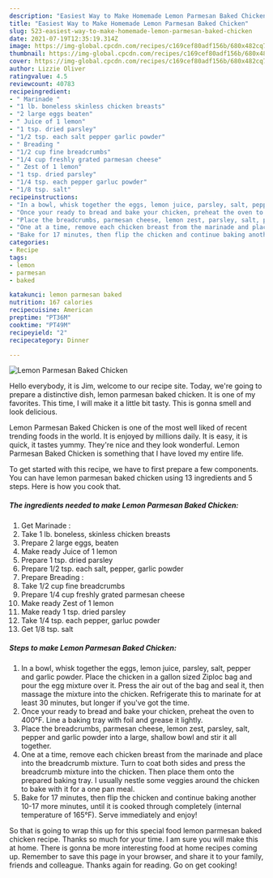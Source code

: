 ```yaml
---
description: "Easiest Way to Make Homemade Lemon Parmesan Baked Chicken"
title: "Easiest Way to Make Homemade Lemon Parmesan Baked Chicken"
slug: 523-easiest-way-to-make-homemade-lemon-parmesan-baked-chicken
date: 2021-07-19T12:35:19.314Z
image: https://img-global.cpcdn.com/recipes/c169cef80adf156b/680x482cq70/lemon-parmesan-baked-chicken-recipe-main-photo.jpg
thumbnail: https://img-global.cpcdn.com/recipes/c169cef80adf156b/680x482cq70/lemon-parmesan-baked-chicken-recipe-main-photo.jpg
cover: https://img-global.cpcdn.com/recipes/c169cef80adf156b/680x482cq70/lemon-parmesan-baked-chicken-recipe-main-photo.jpg
author: Lizzie Oliver
ratingvalue: 4.5
reviewcount: 40783
recipeingredient:
- " Marinade "
- "1 lb. boneless skinless chicken breasts"
- "2 large eggs beaten"
- " Juice of 1 lemon"
- "1 tsp. dried parsley"
- "1/2 tsp. each salt pepper garlic powder"
- " Breading "
- "1/2 cup fine breadcrumbs"
- "1/4 cup freshly grated parmesan cheese"
- " Zest of 1 lemon"
- "1 tsp. dried parsley"
- "1/4 tsp. each pepper garluc powder"
- "1/8 tsp. salt"
recipeinstructions:
- "In a bowl, whisk together the eggs, lemon juice, parsley, salt, pepper and garlic powder. Place the chicken in a gallon sized Ziploc bag and pour the egg mixture over it. Press the air out of the bag and seal it, then massage the mixture into the chicken. Refrigerate this to marinate for at least 30 minutes, but longer if you&#39;ve got the time."
- "Once your ready to bread and bake your chicken, preheat the oven to 400°F. Line a baking tray with foil and grease it lightly."
- "Place the breadcrumbs, parmesan cheese, lemon zest, parsley, salt, pepper and garlic powder into a large, shallow bowl and stir it all together."
- "One at a time, remove each chicken breast from the marinade and place into the breadcrumb mixture. Turn to coat both sides and press the breadcrumb mixture into the chicken. Then place them onto the prepared baking tray. I usually nestle some veggies around the chicken to bake with it for a one pan meal."
- "Bake for 17 minutes, then flip the chicken and continue baking another 10-17 more minutes, until it is cooked through completely (internal temperature of 165°F). Serve immediately and enjoy!"
categories:
- Recipe
tags:
- lemon
- parmesan
- baked

katakunci: lemon parmesan baked 
nutrition: 167 calories
recipecuisine: American
preptime: "PT36M"
cooktime: "PT49M"
recipeyield: "2"
recipecategory: Dinner

---
```



![Lemon Parmesan Baked Chicken](https://img-global.cpcdn.com/recipes/c169cef80adf156b/680x482cq70/lemon-parmesan-baked-chicken-recipe-main-photo.jpg)

Hello everybody, it is Jim, welcome to our recipe site. Today, we're going to prepare a distinctive dish, lemon parmesan baked chicken. It is one of my favorites. This time, I will make it a little bit tasty. This is gonna smell and look delicious.



Lemon Parmesan Baked Chicken is one of the most well liked of recent trending foods in the world. It is enjoyed by millions daily. It is easy, it is quick, it tastes yummy. They're nice and they look wonderful. Lemon Parmesan Baked Chicken is something that I have loved my entire life.


To get started with this recipe, we have to first prepare a few components. You can have lemon parmesan baked chicken using 13 ingredients and 5 steps. Here is how you cook that.

<!--inarticleads1-->

##### The ingredients needed to make Lemon Parmesan Baked Chicken:

1. Get  Marinade :
1. Take 1 lb. boneless, skinless chicken breasts
1. Prepare 2 large eggs, beaten
1. Make ready  Juice of 1 lemon
1. Prepare 1 tsp. dried parsley
1. Prepare 1/2 tsp. each salt, pepper, garlic powder
1. Prepare  Breading :
1. Take 1/2 cup fine breadcrumbs
1. Prepare 1/4 cup freshly grated parmesan cheese
1. Make ready  Zest of 1 lemon
1. Make ready 1 tsp. dried parsley
1. Take 1/4 tsp. each pepper, garluc powder
1. Get 1/8 tsp. salt




<!--inarticleads2-->

##### Steps to make Lemon Parmesan Baked Chicken:

1. In a bowl, whisk together the eggs, lemon juice, parsley, salt, pepper and garlic powder. Place the chicken in a gallon sized Ziploc bag and pour the egg mixture over it. Press the air out of the bag and seal it, then massage the mixture into the chicken. Refrigerate this to marinate for at least 30 minutes, but longer if you&#39;ve got the time.
1. Once your ready to bread and bake your chicken, preheat the oven to 400°F. Line a baking tray with foil and grease it lightly.
1. Place the breadcrumbs, parmesan cheese, lemon zest, parsley, salt, pepper and garlic powder into a large, shallow bowl and stir it all together.
1. One at a time, remove each chicken breast from the marinade and place into the breadcrumb mixture. Turn to coat both sides and press the breadcrumb mixture into the chicken. Then place them onto the prepared baking tray. I usually nestle some veggies around the chicken to bake with it for a one pan meal.
1. Bake for 17 minutes, then flip the chicken and continue baking another 10-17 more minutes, until it is cooked through completely (internal temperature of 165°F). Serve immediately and enjoy!




So that is going to wrap this up for this special food lemon parmesan baked chicken recipe. Thanks so much for your time. I am sure you will make this at home. There is gonna be more interesting food at home recipes coming up. Remember to save this page in your browser, and share it to your family, friends and colleague. Thanks again for reading. Go on get cooking!
